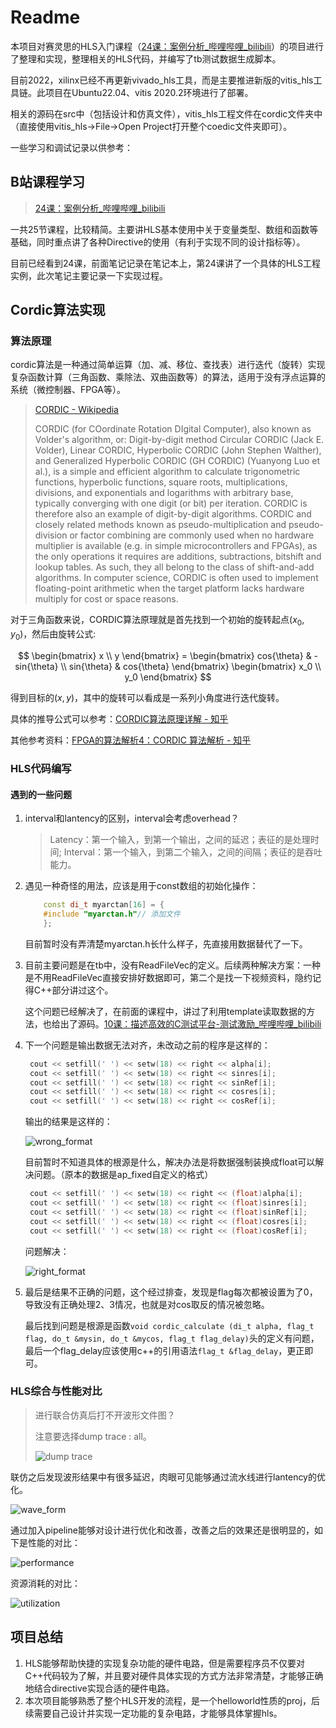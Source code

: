 # Readme

本项目对赛灵思的HLS入门课程（[24课：案例分析\_哔哩哔哩\_bilibili](https://www.bilibili.com/video/BV1bt41187RW?p=24&vd_source=293ffecc5040ce31ebf8b10de8372434)）的项目进行了整理和实现，整理相关的HLS代码，并编写了tb测试数据生成脚本。

目前2022，xilinx已经不再更新vivado_hls工具，而是主要推进新版的vitis_hls工具链。此项目在Ubuntu22.04、vitis 2020.2环境进行了部署。

相关的源码在src中（包括设计和仿真文件），vitis_hls工程文件在cordic文件夹中（直接使用vitis_hls->File->Open Project打开整个coedic文件夹即可）。

一些学习和调试记录以供参考：

## B站课程学习

> [24课：案例分析\_哔哩哔哩\_bilibili](https://www.bilibili.com/video/BV1bt41187RW?p=24&vd_source=293ffecc5040ce31ebf8b10de8372434)

一共25节课程，比较精简。主要讲HLS基本使用中关于变量类型、数组和函数等基础，同时重点讲了各种Directive的使用（有利于实现不同的设计指标等）。

目前已经看到24课，前面笔记记录在笔记本上，第24课讲了一个具体的HLS工程实例，此次笔记主要记录一下实现过程。

<!-- more -->

## Cordic算法实现

### 算法原理

cordic算法是一种通过简单运算（加、减、移位、查找表）进行迭代（旋转）实现复杂函数计算（三角函数、乘除法、双曲函数等）的算法，适用于没有浮点运算的系统（微控制器、FPGA等）。

> [CORDIC - Wikipedia](https://en.wikipedia.org/wiki/CORDIC)
> 
> CORDIC (for COordinate Rotation DIgital Computer), also known as Volder's algorithm, or: Digit-by-digit method Circular CORDIC (Jack E. Volder), Linear CORDIC, Hyperbolic CORDIC (John Stephen Walther), and Generalized Hyperbolic CORDIC (GH CORDIC) (Yuanyong Luo et al.), is a simple and efficient algorithm to calculate trigonometric functions, hyperbolic functions, square roots, multiplications, divisions, and exponentials and logarithms with arbitrary base, typically converging with one digit (or bit) per iteration. CORDIC is therefore also an example of digit-by-digit algorithms. CORDIC and closely related methods known as pseudo-multiplication and pseudo-division or factor combining are commonly used when no hardware multiplier is available (e.g. in simple microcontrollers and FPGAs), as the only operations it requires are additions, subtractions, bitshift and lookup tables. As such, they all belong to the class of shift-and-add algorithms. In computer science, CORDIC is often used to implement floating-point arithmetic when the target platform lacks hardware multiply for cost or space reasons.

对于三角函数来说，CORDIC算法原理就是首先找到一个初始的旋转起点$(x_0, y_0)$，然后由旋转公式:

$$ \begin{bmatrix} x \\ y \end{bmatrix} = \begin{bmatrix} cos{\theta} & -sin{\theta} \\ sin{\theta} & cos{\theta} \end{bmatrix} \begin{bmatrix} x_0 \\ y_0 \end{bmatrix} $$

得到目标的$(x, y)$，其中的旋转可以看成是一系列小角度进行迭代旋转。

具体的推导公式可以参考：[CORDIC算法原理详解 - 知乎](https://zhuanlan.zhihu.com/p/384524393)

其他参考资料：[FPGA的算法解析4：CORDIC 算法解析 - 知乎](https://zhuanlan.zhihu.com/p/471677202)

### HLS代码编写

#### 遇到的一些问题

1. interval和lantency的区别，interval会考虑overhead？
   
   > Latency：第一个输入，到第一个输出，之间的延迟；表征的是处理时间;
   > Interval：第一个输入，到第二个输入，之间的间隔；表征的是吞吐能力。
   
2. 遇见一种奇怪的用法，应该是用于const数组的初始化操作：

    ```cpp
        const di_t myarctan[16] = {
        #include "myarctan.h"// 添加文件
        };
    ```

   目前暂时没有弄清楚myarctan.h长什么样子，先直接用数据替代了一下。

3. 目前主要问题是在tb中，没有ReadFileVec的定义。后续两种解决方案：一种是不用ReadFileVec直接安排好数据即可，第二个是找一下视频资料，隐约记得C++部分讲过这个。
   
   这个问题已经解决了，在前面的课程中，讲过了利用template读取数据的方法，也给出了源码。[10课：描述高效的C测试平台-测试激励\_哔哩哔哩\_bilibili](https://www.bilibili.com/video/BV1bt41187RW?p=10&vd_source=293ffecc5040ce31ebf8b10de8372434)

4. 下一个问题是输出数据无法对齐，未改动之前的程序是这样的：

   ```cpp
    cout << setfill(' ') << setw(18) << right << alpha[i];
    cout << setfill(' ') << setw(18) << right << sinres[i];
    cout << setfill(' ') << setw(18) << right << sinRef[i];
    cout << setfill(' ') << setw(18) << right << cosres[i];
    cout << setfill(' ') << setw(18) << right << cosRef[i];
   ```
   
   输出的结果是这样的：

   ![wrong_format](https://raw.githubusercontent.com/PengXuanyao/img-bed/main/wrong_format.png)

   目前暂时不知道具体的根源是什么，解决办法是将数据强制装换成float可以解决问题。（原本的数据是ap_fixed自定义的格式）

   ```cpp
    cout << setfill(' ') << setw(18) << right << (float)alpha[i];
    cout << setfill(' ') << setw(18) << right << (float)sinres[i];
    cout << setfill(' ') << setw(18) << right << (float)sinRef[i];
    cout << setfill(' ') << setw(18) << right << (float)cosres[i];
    cout << setfill(' ') << setw(18) << right << (float)cosRef[i];
   ```
   
   问题解决：

   ![right_format](https://raw.githubusercontent.com/PengXuanyao/img-bed/main/right_format.png)

5. 最后是结果不正确的问题，这个经过排查，发现是flag每次都被设置为了0，导致没有正确处理2、3情况，也就是对cos取反的情况被忽略。

   最后找到问题是根源是函数`void cordic_calculate (di_t alpha, flag_t flag, do_t &mysin, do_t &mycos, flag_t flag_delay)`头的定义有问题，最后一个flag_delay应该使用c++的引用语法`flag_t &flag_delay`，更正即可。

### HLS综合与性能对比

> 进行联合仿真后打不开波形文件图？
>
> 注意要选择dump trace : all。
>
> ![dump trace](https://raw.githubusercontent.com/PengXuanyao/img-bed/main/dump_trac.png)

联仿之后发现波形结果中有很多延迟，肉眼可见能够通过流水线进行lantency的优化。

![wave_form](https://raw.githubusercontent.com/PengXuanyao/img-bed/main/20221003154939.png)

通过加入pipeline能够对设计进行优化和改善，改善之后的效果还是很明显的，如下是性能的对比：

![performance](https://raw.githubusercontent.com/PengXuanyao/img-bed/main/20221003160538.png)

资源消耗的对比：

![utilization](https://raw.githubusercontent.com/PengXuanyao/img-bed/main/20221003160740.png)

## 项目总结

1. HLS能够帮助快捷的实现复杂功能的硬件电路，但是需要程序员不仅要对C++代码较为了解，并且要对硬件具体实现的方式方法非常清楚，才能够正确地结合directive实现合适的硬件电路。
2. 本次项目能够熟悉了整个HLS开发的流程，是一个helloworld性质的proj，后续需要自己设计并实现一定功能的复杂电路，才能够具体掌握hls。
